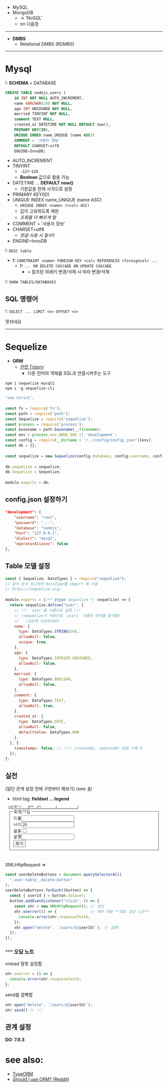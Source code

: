 - MySQL
- MongoDB
  - -> 'NoSQL'
  - on 다음장

---

- **DMBS**
  - Relational DMBS (RDMBS)

---

# Mysql

!: **SCHEMA** = DATABASE

```sql
CREATE TABLE nodejs.users (
    id INT NOT NULL AUTO_INCREMENT,
    name VARCHAR(20) NOT NULL,
    age INT UNSIGNED NOT NULL,
    married TINYINT NOT NULL,
    comment TEXT NULL,
    created_at DATETIME NOT NULL DEFAULT now(),
    PRIMARY KEY(ID),
    UNIQUE INDEX name_UNIQUE (name ASC))
    COMMENT = '사용자 정보'
    DEFAULT CHARSET=utf8
    ENGINE=InnoDB;
```

- AUTO_INCREMENT
- TINYINT
  - `-127~128`
  - **Boolean** 값으로 활용 가능
- DATETIME ... **DEFAULT now()**
  - 기본값을 현재 시각으로 설정
- PRIMARY KEY(ID)
- UNIQUE INDEX name_UNIQUE (name ASC)
  - `UNIQUE INDEX <name> (<col> ASC)`
  - 값이 고유하도록 제한
  - *조회를 더 빠르게 함*
- COMMENT = '사용자 정보'
- CHARSET=utf8
  - *한글 사용 시 필수!!*
- ENGINE=InnoDB

!: `DESC table`

- **!:** `CONSTRAINT <name> FOREIGN KEY <col> REFERENCES <foreigncol> ...`
  - **!:** `... ON DELETE CASCADE ON UPDATE CASCADE`
    - = 참조된 외래키 변경/삭제 시 따라 변경/삭제

!: `SHOW TABLES/DATABASES`

## SQL 명령어

!: `SELECT ... LIMIT <n> OFFSET <n>`

멋지네요

---

# Sequelize

- **ORM**
  - [관련 Tistory](https://jalynne-kim.medium.com/데이터베이스-백엔드-orm-object-relational-mapping-의-개념과-종류-활용방안-c43b69028957)
    - 다른 언어의 객체를 SQL과 연결시켜주는 도구

```
npm i sequelize mysql2
npm i -g sequelize-cli
```

```js title="models/index.js"
'use strict';

const fs = require('fs');
const path = require('path');
const Sequelize = require('sequelize');
const process = require('process');
const basename = path.basename(__filename);
const env = process.env.NODE_ENV || 'development';
const config = require(__dirname + '/../config/config.json')[env];
const db = {};

const sequelize = new Sequelize(config.database, config.username, config.password, config);

db.sequelize = sequelize;
db.Sequelize = Sequelize;

module.exports = db;
```

## config.json 설정하기

```json
"development": {
    "username": "root",
    "password": "...",
    "database": "nodejs",
    "host": "127.0.0.1",
    "dialect": "mysql",
    "operatorAliases": false
},
```

## Table 모델 설정

```js
const { Sequelize, DataTypes } = require("sequelize");
// 공식 문서 참고하여 DataType를 import 해 사용
// https://sequelize.org/

module.exports = (/** @type Sequelize */ sequelize) => {
  return sequelize.define("user", {
    // !!! 'user'를 이름으로 설정 !!!
    // (sequelize가 자동으로 `users` 이름의 테이블 탐색함)
    //   (상당히 이상하네요)
    name: {
      type: DataTypes.STRING(20),
      allowNull: false,
      unique: true,
    },
    age: {
      type: DataTypes.INTEGER.UNSIGNED,
      allowNull: false,
    },
    married: {
      type: DataTypes.BOOLEAN,
      allowNull: false,
    },
    comment: {
      type: DataTypes.TEXT,
      allowNull: true,
    },
    created_at: {
      type: DataTypes.DATE,
      allowNull: false,
      defaultValue: DataTypes.NOW
    },
  }, {
    timestamps: false, // !!!: createdAt, updatedAt 칼럼 기록 X
  });
};

```

## 실전

(일단 관계 설정 전에  구현부터 해보기)
(see: [#](#관계-설정))

- html tag: **fieldset ... legend**

![fieldset & legend tag](image.png)

XMLHttpRequest =>

```js
const userDeleteButtons = document.querySelectorAll(
  ".user-table__delete-button"
);
userDeleteButtons.forEach((button) => {
  const { userId } = button.dataset;
  button.addEventListener("click", () => {
    const xhr = new XMLHttpRequest(); // 생성
    xhr.onerror(() => {               // 에러 대응 **SEE 오답 노트**
      console.error(xhr.responseText);
    });
    xhr.open("delete", `/users/${userId}`); // 실행!
  });
});
```

### ^^^ 오답 노트

onload 잘못 설정함

```js
xhr.onerror = () => {
  console.error(xhr.responseText);
};
```

send를 깜빡함

```js
xhr.open("delete", `/users/${userId}`);
xhr.send() // !!!
```

## 관계 설정

**DO: 7.6.3**


# see also:

- [TypeORM](https://typeorm.io/)
- [Should I use ORM? (Reddit)](https://www.reddit.com/r/learnprogramming/comments/vbnu8k/should_i_use_an_orm/)
